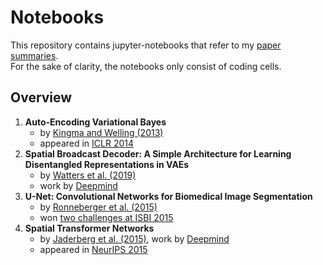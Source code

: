 # Notebooks

This repository contains jupyter-notebooks that refer to my [paper summaries](https://borea17.github.io/paper_summaries/).   
For the sake of clarity, the notebooks only consist of coding cells.

## Overview

1. **Auto-Encoding Variational Bayes**
    * by [Kingma and Welling (2013)](https://arxiv.org/abs/1312.6114)
    * appeared in [ICLR 2014](https://www.youtube.com/watch?v=rjZL7aguLAs)
2. **Spatial Broadcast Decoder: A Simple Architecture for Learning Disentangled Representations in VAEs**
    * by [Watters et al. (2019)](https://arxiv.org/abs/1312.6114)
    * work by [Deepmind](https://deepmind.com/research/publications/spatial-broadcast-decoder-simple-architecture-learning-disentangled-representations-vaes)
3. **U-Net: Convolutional Networks for Biomedical Image Segmentation**
    * by [Ronneberger et al. (2015)](https://arxiv.org/abs/1505.04597)
    * won [two challenges at ISBI 2015](https://lmb.informatik.uni-freiburg.de/people/ronneber/isbi2015/)
4. **Spatial Transformer Networks**
    * by [Jaderberg et al. (2015)](https://arxiv.org/abs/1506.02025), work by [Deepmind](https://deepmind.com/research/publications/spatial-transformer-networks)
    * appeared in [NeurIPS 2015](https://papers.nips.cc/paper/5854-spatial-transformer-networks)
